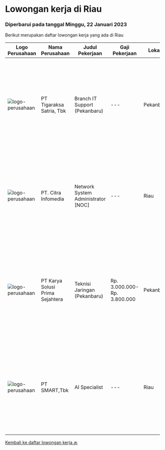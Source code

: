 
  # Lowongan kerja di Riau

  ### Diperbarui pada tanggal Minggu, 22 Januari 2023

  Berikut merupakan daftar lowongan kerja yang ada di Riau

  |Logo Perusahaan | Nama Perusahaan | Judul Pekerjaan | Gaji Pekerjaan | Lokasi | Deskripsi | Tanggal diunggah | Pranala |
  | -------------- | --------------- | --------------- | --------- | --------- | -------------- | ------- | ----------- |
  |![logo-perusahaan](https://image-service-cdn.seek.com.au/4a83e31f59a96a5d20b7396be5f103beb6c2f4da/ee4dce1061f3f616224767ad58cb2fc751b8d2dc)|PT Tigaraksa Satria, Tbk|Branch IT Support (Pekanbaru)|---|Pekanbaru|Kualifikasi: Minimal S1 jurusan Teknik Informatika / Komputer Usia Maksimal 30 tahun Pengalaman minimal 2 tahun di Technical Support Komunikatif...|Kamis, 12 Januari 2023|https://www.jobstreet.co.id/id/job/branch-it-support-pekanbaru-4180486?token=0~e5932a39-0c8c-485b-b113-38591cf9e854&sectionRank=1&jobId=jobstreet-id-job-4180486|
|![logo-perusahaan](https://image-service-cdn.seek.com.au/431d1b7f939edc06de8c1644911d8441ef2708e2/ee4dce1061f3f616224767ad58cb2fc751b8d2dc)|PT. Citra Infomedia|Network System Administrator [NOC]|---|Riau|PT. Citra Infomedia Perusahaan yang bergerak di bidang Teknologi Informasi membutuhkan Staf Network System Administrator [NOC] yang kompeten di...|Jumat, 13 Januari 2023|https://www.jobstreet.co.id/id/job/network-system-administrator-%5Bnoc%5D-4181206?token=0~e5932a39-0c8c-485b-b113-38591cf9e854&sectionRank=2&jobId=jobstreet-id-job-4181206|
|![logo-perusahaan](https://image-service-cdn.seek.com.au/bb0f2c313297f2db3d497466b95d7da85644edc0/ee4dce1061f3f616224767ad58cb2fc751b8d2dc)|PT Karya Solusi Prima Sejahtera|Teknisi Jaringan (Pekanbaru)|Rp. 3.000.000-Rp. 3.800.000|Pekanbaru|Kualifikasi: Usia maksimal 30 tahun. Memiliki pengalaman di bidang yang sama minimal 1 tahun. Lulusan minimal D3 jurusan Teknik Komputer / S1 Teknik...|Senin, 09 Januari 2023|https://www.jobstreet.co.id/id/job/teknisi-jaringan-pekanbaru-4173369?token=0~e5932a39-0c8c-485b-b113-38591cf9e854&sectionRank=3&jobId=jobstreet-id-job-4173369|
|![logo-perusahaan](https://image-service-cdn.seek.com.au/e0f2789e04f1707f717e820cb0fceb109a953b16/ee4dce1061f3f616224767ad58cb2fc751b8d2dc)|PT SMART,Tbk|AI Specialist|---|Riau|Job Descriptions: Research and develop existing computer vision algorithms to solve desired used cases Develop and adapt advanced computer vision and...|Sabtu, 07 Januari 2023|https://www.jobstreet.co.id/id/job/ai-specialist-4160610?token=0~e5932a39-0c8c-485b-b113-38591cf9e854&sectionRank=4&jobId=jobstreet-id-job-4160610|


  [Kembali ke daftar lowongan kerja 🔙](../README.md#daftar-lowongan-kerja)
  